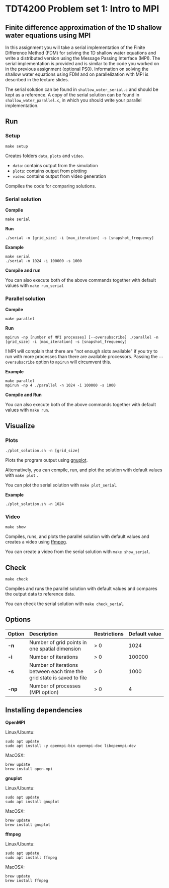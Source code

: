 # TDT4200 Problem set 1: Intro to MPI

## Finite difference approximation of the 1D shallow water equations using MPI
In this assignment you will take a serial implementation of the Finite Difference Method (FDM) for solving the 1D shallow water equations and write a distributed version using the Message Passing Interface (MPI). The serial implementation is provided and is similar to the code you worked on in the previous assignment (optional PS0). Information on solving the shallow water equations using FDM and on parallelization with MPI is described in the lecture slides.

The serial solution can be found in `shallow_water_serial.c` and should be kept as a reference. A copy of the serial solution can be found in `shallow_water_parallel.c`, in which you should write your parallel implementation.

## Run
### Setup
`make setup`

Creates folders `data`, `plots` and `video`.
- `data`: contains output from the simulation
- `plots`: contains output from plotting
- `video`: contains output from video generation

Compiles the code for comparing solutions.

### Serial solution
**Compile**

`make serial`

**Run**

`./serial -n [grid_size] -i [max_iteration] -s [snapshot_frequency]`

**Example**  

```
make serial
./serial -n 1024 -i 100000 -s 1000
```

**Compile and run**

You can also execute both of the above commands together with default values with `make run_serial`

### Parallel solution
**Compile**

`make parallel`

**Run**

`mpirun -np [number of MPI processes] [--oversubscribe] ./parallel -n [grid_size] -i [max_iteration] -s [snapshot_frequency]`

**!** MPI will complain that there are "not enough slots available" if you try to run with more processes than there are available processors. Passing the `--oversubscribe` option to `mpirun` will circumvent this.

**Example**  

```
make parallel
mpirun -np 4 ./parallel -n 1024 -i 100000 -s 1000
```

**Compile and Run**

You can also execute both of the above commands together with default values with `make run`.

## Visualize
### Plots
`./plot_solution.sh -n [grid_size]`

Plots the program output using [gnuplot](http://gnuplot.sourceforge.net).

Alternatively, you can compile, run, and plot the solution with default values with `make plot` .

You can plot the serial solution with `make plot_serial`.

**Example**

`./plot_solution.sh -n 1024`

### Video
`make show`

Compiles, runs, and plots the parallel solution with default values and creates a video using [ffmpeg](https://ffmpeg.org).

You can create a video from the serial solution with `make show_serial`.

## Check
`make check`

Compiles and runs the parallel solution with default values and compares the output data to reference data.

You can check the serial solution with `make check_serial`.

## Options
Option | Description | Restrictions | Default value
:------------ | :------------ | :------------ | :------------ 
**-n** | Number of grid points in one spatial dimension | > 0 | 1024
**-i** | Number of iterations | > 0 | 100000
**-s** | Number of iterations between each time the grid state is saved to file | > 0 | 1000
**-np**| Number of processes (MPI option) | > 0 | 4

## Installing dependencies
**OpenMPI**

Linux/Ubuntu:

```
sudo apt update
sudo apt install -y openmpi-bin openmpi-doc libopenmpi-dev
```

MacOSX:

```
brew update
brew install open-mpi
```

**gnuplot**

Linux/Ubuntu:

```
sudo apt update
sudo apt install gnuplot
```

MacOSX:

```
brew update
brew install gnuplot
```

**ffmpeg**

Linux/Ubuntu:

```
sudo apt update
sudo apt install ffmpeg
```

MacOSX:

```
brew update
brew install ffmpeg
```
